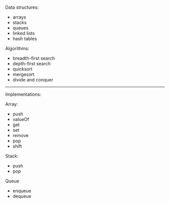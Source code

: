 Data structures:

- arrays
- stacks
- queues
- linked lists
- hash tables

Algorithms:

- breadth-first search
- depth-first search
- quicksort
- mergesort
- divide and conquer

---

Implementations:

Array:

- push
- valueOf
- get
- set
- remove
- pop
- shift

Stack:

- push
- pop

Queue

- enqueue
- dequeue
